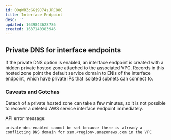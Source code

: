 ```yaml
---
id: OOqWRZcGGj9J74sJRC88C
title: Interface Endpoint
desc: ''
updated: 1639843628786
created: 1637140383946
---
```


## Private DNS for interface endpoints

If the private DNS option is enabled, an interface endpoint is created with a hidden private hosted zone attached to the associated VPC. Records in this hosted zone point the default service domain to ENIs of the interface endpoint, which have private IPs that isolated subnets can connect to.

### Caveats and Gotchas

Detach of a private hosted zone can take a few minutes, so it is not possible to recover a deleted AWS service interface endpoint immediately.

API error message:

```
private-dns-enabled cannot be set because there is already a conflicting DNS domain for ssm.<region>.amazonaws.com in the VPC
```
